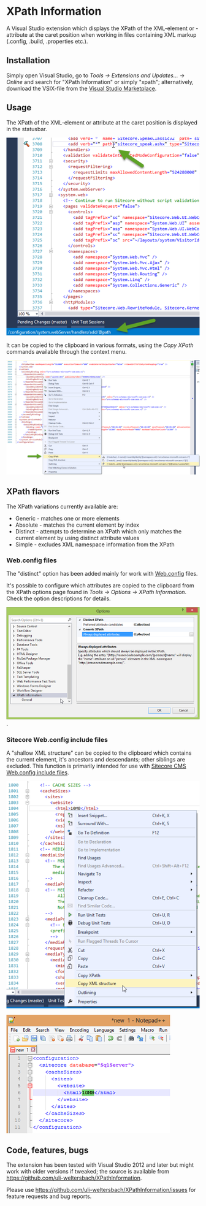 # XPath Information
A Visual Studio extension which displays the XPath of the XML-element or -attribute at the caret position when working in files containing XML markup (.config, .build, .properties etc.).  

## Installation
Simply open Visual Studio, go to _Tools &rarr; Extensions and Updates... &rarr; Online_ and search for "XPath Information" or simply "xpath"; alternatively, download the VSIX-file from the [Visual Studio Marketplace](https://marketplace.visualstudio.com/items?itemName=UliWeltersbach.XPathInformation).

## Usage
The XPath of the XML-element or attribute at the caret position is displayed in the statusbar.

![XPath of the caret shown in the status bar](/ReasonCodeExample.XPathInformation/Assets/Screenshots/Screenshot-Statusbar.png)

It can be copied to the clipboard in various formats, using the _Copy XPath_ commands available through the context menu.  

![Copy XPath commands](/ReasonCodeExample.XPathInformation/Assets/Screenshots/Screenshot-Copy%20XPath.png)

## XPath flavors
The XPath variations currently available are:

* Generic - matches one or more elements
* Absolute - matches the current element by index
* Distinct - attempts to determine an XPath which only matches the current element by using distinct attribute values
* Simple - excludes XML namespace information from the XPath

### Web.config files
The "distinct" option has been added mainly for work with [Web.config](http://msdn.microsoft.com/en-us/library/w7w4sb0w.aspx) files.

It's possible to configure which attributes are copied to the clipboard from the XPath options page found in _Tools -> Options -> XPath Information_. Check the option descriptions for details.

![XPath Information options page](/ReasonCodeExample.XPathInformation/Assets/Screenshots/Screenshot-Options.png).

### Sitecore Web.config include files
A "shallow XML structure" can be copied to the clipboard which contains the current element, it's ancestors and descendants; other siblings are excluded. This function is primarily intended for use with [Sitecore CMS](http://www.sitecore.net) [Web.config include files](http://www.sitecore.net/Community/Technical-Blogs/John-West-Sitecore-Blog/Posts/2011/05/All-About-Web-config-Include-Files-with-the-Sitecore-ASPNET-CMS.aspx).

![Copy XML structure](/ReasonCodeExample.XPathInformation/Assets/Screenshots/Screenshot-XML%20Structure%20copy.png)

![Paste XML structure](/ReasonCodeExample.XPathInformation/Assets/Screenshots/Screenshot-XML%20Structure%20paste.png)

## Code, features, bugs
The extension has been tested with Visual Studio 2012 and later but might work with older versions if tweaked; the source is available from https://github.com/uli-weltersbach/XPathInformation.

Please use https://github.com/uli-weltersbach/XPathInformation/issues for feature requests and bug reports.
